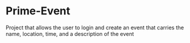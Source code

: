 # Prime-Event
Project that allows the user to login and create an event that carries the name, location, time, and a description of the event